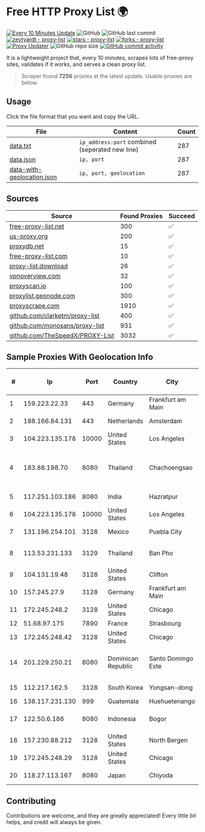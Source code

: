 
# Free HTTP Proxy List 🌍

[![Every 10 Minutes Update](https://github.com/mertguvencli/http-proxy-list/actions/workflows/main.yml/badge.svg?branch=main)](https://github.com/mertguvencli/http-proxy-list/actions/workflows/main.yml)
![GitHub](https://img.shields.io/github/license/mertguvencli/http-proxy-list)
![GitHub last commit](https://img.shields.io/github/last-commit/mertguvencli/http-proxy-list)
[![zevtyardt - proxy-list](https://img.shields.io/static/v1?label=zevtyardt&message=proxy-list&color=blue&logo=github)](https://github.com/zevtyardt/proxy-list "Go to GitHub repo")
[![stars - proxy-list](https://img.shields.io/github/stars/zevtyardt/proxy-list?style=social)](https://github.com/zevtyardt/proxy-list)
[![forks - proxy-list](https://img.shields.io/github/forks/zevtyardt/proxy-list?style=social)](https://github.com/zevtyardt/proxy-list)
[![Proxy Updater](https://github.com/zevtyardt/proxy-list/workflows/Proxy%20Updater/badge.svg)](https://github.com/zevtyardt/proxy-list/actions?query=workflow:"Proxy+Updater")
![GitHub repo size](https://img.shields.io/github/repo-size/zevtyardt/proxy-list)
[![GitHub commit activity](https://img.shields.io/github/commit-activity/m/zevtyardt/proxy-list?logo=commits)](https://github.com/zevtyardt/proxy-list/commits/main)

It is a lightweight project that, every 10 minutes, scrapes lots of free-proxy sites, validates if it works, and serves a clean proxy list.

> Scraper found **7256** proxies at the latest update. Usable proxies are below.

## Usage

Click the file format that you want and copy the URL.

|File|Content|Count|
|----|-------|-----|
|[data.txt](https://raw.githubusercontent.com/mertguvencli/http-proxy-list/main/proxy-list/data.txt)|`ip_address:port` combined (seperated new line)|287|
|[data.json](https://raw.githubusercontent.com/mertguvencli/http-proxy-list/main/proxy-list/data.json)|`ip, port`|287|
|[data-with-geolocation.json](https://raw.githubusercontent.com/mertguvencli/http-proxy-list/main/proxy-list/data-with-geolocation.json)|`ip, port, geolocation`|287|

## Sources

|Source|Found Proxies|Succeed|
|------|-------------|-------|
|[free-proxy-list.net](https://free-proxy-list.net)|300|✅|
|[us-proxy.org](https://www.us-proxy.org)|200|✅|
|[proxydb.net](http://proxydb.net)|15|✅|
|[free-proxy-list.com](https://free-proxy-list.com/?page=&port=&type%5B%5D=http&type%5B%5D=https&up_time=0&search=Search)|10|✅|
|[proxy-list.download](https://www.proxy-list.download/HTTP)|26|✅|
|[vpnoverview.com](https://vpnoverview.com/privacy/anonymous-browsing/free-proxy-servers)|32|✅|
|[proxyscan.io](https://www.proxyscan.io)|100|✅|
|[proxylist.geonode.com](https://proxylist.geonode.com/api/proxy-list?limit=300&page=1&sort_by=lastChecked&sort_type=desc&protocols=http,https)|300|✅|
|[proxyscrape.com](https://api.proxyscrape.com/v2/?request=displayproxies&protocol=http&timeout=10000&country=all&ssl=all&anonymity=all)|1910|✅|
|[github.com/clarketm/proxy-list](https://raw.githubusercontent.com/clarketm/proxy-list/master/proxy-list-raw.txt)|400|✅|
|[github.com/monosans/proxy-list](https://raw.githubusercontent.com/monosans/proxy-list/main/proxies/http.txt)|931|✅|
|[github.com/TheSpeedX/PROXY-List](https://raw.githubusercontent.com/TheSpeedX/PROXY-List/master/http.txt)|3032|✅|


## Sample Proxies With Geolocation Info

|#|Ip|Port|Country|City|Internet Service Provider|
|-|--|----|-------|----|-------------------------|
|1|159.223.22.33|443|Germany|Frankfurt am Main|DigitalOcean, LLC|
|2|188.166.84.131|443|Netherlands|Amsterdam|DigitalOcean, LLC|
|3|104.223.135.178|10000|United States|Los Angeles|LayerHost|
|4|183.88.198.70|8080|Thailand|Chachoengsao|Triple T Broadband Public Company Limited|
|5|117.251.103.186|8080|India|Hazratpur|BSNL Internet|
|6|104.223.135.178|10000|United States|Los Angeles|LayerHost|
|7|131.196.254.101|3128|Mexico|Puebla City|Truxgo S. R.L. de C.V.|
|8|113.53.231.133|3129|Thailand|Ban Pho|TOT Public Company Limited|
|9|104.131.19.48|3128|United States|Clifton|DigitalOcean, LLC|
|10|157.245.27.9|3128|Germany|Frankfurt am Main|DigitalOcean, LLC|
|11|172.245.248.2|3128|United States|Chicago|ColoCrossing|
|12|51.68.97.175|7890|France|Strasbourg|OVH SAS|
|13|172.245.248.42|3128|United States|Chicago|ColoCrossing|
|14|201.229.250.21|8080|Dominican Republic|Santo Domingo Este|Compañía Dominicana de Teléfonos S. A.|
|15|112.217.162.5|3128|South Korea|Yongsan-dong|LG DACOM Corporation|
|16|138.117.231.130|999|Guatemala|Huehuetenango|Fibernet S.A|
|17|122.50.6.186|8080|Indonesia|Bogor|PT Mora Telematika Indonesia|
|18|157.230.88.212|3128|United States|North Bergen|DigitalOcean, LLC|
|19|172.245.248.29|3128|United States|Chicago|ColoCrossing|
|20|118.27.113.167|8080|Japan|Chiyoda|GMO Internet, Inc.|



## Contributing

Contributions are welcome, and they are greatly appreciated! Every
little bit helps, and credit will always be given.

